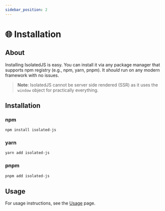 ```yaml
---
sidebar_position: 2
---
```


# 🌐 Installation
## About
Installing IsolatedJS is easy. You can install it via any package manager that supports npm registry (e.g., npm, yarn, pnpm).
It *should* run on any modern framework with no issues.

> **Note**: IsolatedJS cannot be server side rendered (SSR) as it uses the `window` object for practically everything.

## Installation
### npm
```bash
npm install isolated-js
```

### yarn
```bash
yarn add isolated-js
```

### pnpm
```bash
pnpm add isolated-js
```

## Usage
For usage instructions, see the [Usage](usage) page.
